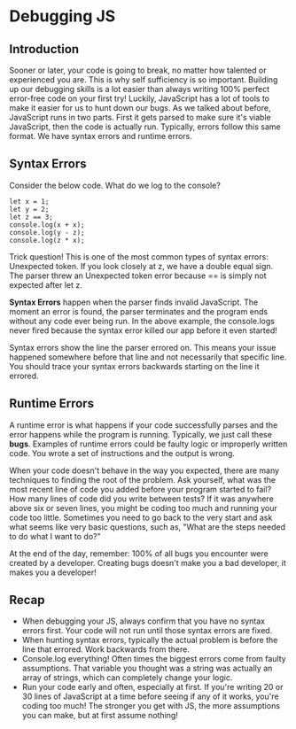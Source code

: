 # Debugging JS
## Introduction
Sooner or later, your code is going to break, no matter how talented or experienced you are. This is why self sufficiency is so important. Building up our debugging skills is a lot easier than always writing 100% perfect error-free code on your first try! Luckily, JavaScript has a lot of tools to make it easier for us to hunt down our bugs. As we talked about before, JavaScript runs in two parts. First it gets parsed to make sure it's viable JavaScript, then the code is actually run. Typically, errors follow this same format. We have syntax errors and runtime errors.
## Syntax Errors
Consider the below code. What do we log to the console?

```JS
let x = 1;
let y = 2;
let z == 3;
console.log(x + x);
console.log(y - z);
console.log(z * x);
```

Trick question! This is one of the most common types of syntax errors: Unexpected token. If you look closely at z, we have a double equal sign. The parser threw an Unexpected token error because == is simply not expected after let z.

__Syntax Errors__ happen when the parser finds invalid JavaScript. The moment an error is found, the parser terminates and the program ends without any code ever being run. In the above example, the console.logs never fired because the syntax error killed our app before it even started!

Syntax errors show the line the parser errored on. This means your issue happened somewhere before that line and not necessarily that specific line. You should trace your syntax errors backwards starting on the line it errored.

## Runtime Errors
A runtime error is what happens if your code successfully parses and the error happens while the program is running. Typically, we just call these __bugs__. Examples of runtime errors could be faulty logic or improperly written code. You wrote a set of instructions and the output is wrong.

When your code doesn't behave in the way you expected, there are many techniques to finding the root of the problem. Ask yourself, what was the most recent line of code you added before your program started to fail? How many lines of code did you write between tests? If it was anywhere above six or seven lines, you might be coding too much and running your code too little. Sometimes you need to go back to the very start and ask what seems like very basic questions, such as, "What are the steps needed to do what I want to do?"

At the end of the day, remember: 100% of all bugs you encounter were created by a developer. Creating bugs doesn't make you a bad developer, it makes you a developer!

## Recap
*   When debugging your JS, always confirm that you have no syntax errors first. Your code will not run until those syntax errors are fixed.
*   When hunting syntax errors, typically the actual problem is before the line that errored. Work backwards from there.
*   Console.log everything! Often times the biggest errors come from faulty assumptions. That variable you thought was a string was actually an array of strings, which can completely change your logic.
*   Run your code early and often, especially at first. If you're writing 20 or 30 lines of JavaScript at a time before seeing if any of it works, you're coding too much! The stronger you get with JS, the more assumptions you can make, but at first assume nothing!